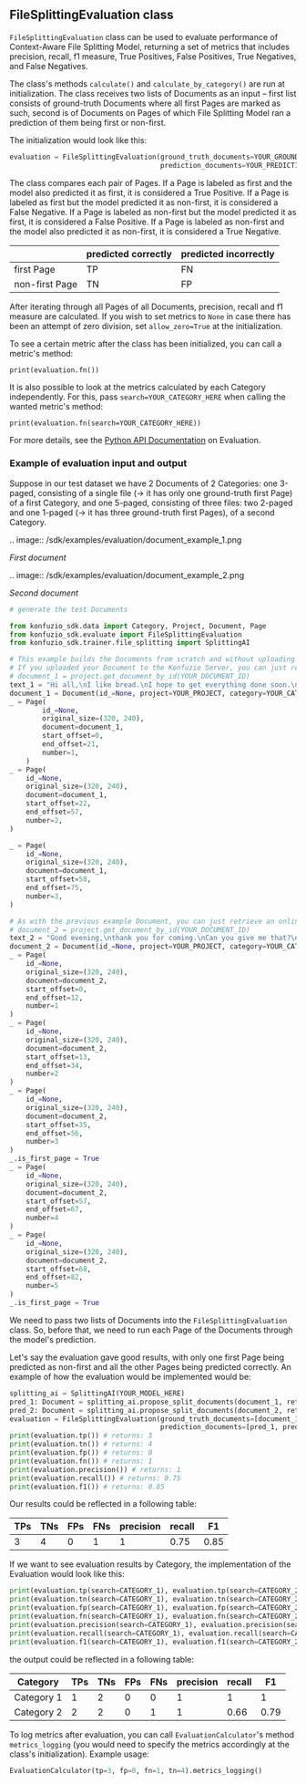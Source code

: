## FileSplittingEvaluation class

`FileSplittingEvaluation` class can be used to evaluate performance of Context-Aware File Splitting Model, returning a 
set of metrics that includes precision, recall, f1 measure, True Positives, False Positives, True Negatives, and False 
Negatives. 

The class's methods `calculate()` and `calculate_by_category()` are run at initialization. The class receives two lists 
of Documents as an input – first list consists of ground-truth Documents where all first Pages are marked as such, 
second is of Documents on Pages of which File Splitting Model ran a prediction of them being first or non-first. 

The initialization would look like this:
```python
evaluation = FileSplittingEvaluation(ground_truth_documents=YOUR_GROUND_TRUTH_LIST, 
                                     prediction_documents=YOUR_PREDICTION_LIST)
```

The class compares each pair of Pages. If a Page is labeled as first and the model also predicted it as first, it is 
considered a True Positive. If a Page is labeled as first but the model predicted it as non-first, it is considered a 
False Negative. If a Page is labeled as non-first but the model predicted it as first, it is considered a False 
Positive. If a Page is labeled as non-first and the model also predicted it as non-first, it is considered a True 
Negative.

|  | predicted correctly | predicted incorrectly |
| ------ | ------ | ------ |
|    first Page    |    TP    | FN |
|    non-first Page    |   TN     | FP |

After iterating through all Pages of all Documents, precision, recall and f1 measure are calculated. If you wish to set 
metrics to `None` in case there has been an attempt of zero division, set `allow_zero=True` at the initialization.

To see a certain metric after the class has been initialized, you can call a metric's method:
```
print(evaluation.fn())
```

It is also possible to look at the metrics calculated by each Category independently. For this, pass 
`search=YOUR_CATEGORY_HERE` when calling the wanted metric's method: 
```
print(evaluation.fn(search=YOUR_CATEGORY_HERE))
``` 

For more details, see the [Python API Documentation](https://dev.konfuzio.com/sdk/sourcecode.html#evaluation) on 
Evaluation.

### Example of evaluation input and output 

Suppose in our test dataset we have 2 Documents of 2 Categories: one 3-paged, consisting of a single file (-> it has 
only one ground-truth first Page) of a first Category, and one 5-paged, consisting of three files: two 2-paged and one 
1-paged (-> it has three ground-truth first Pages), of a second Category.

.. image:: /sdk/examples/evaluation/document_example_1.png

_First document_

.. image:: /sdk/examples/evaluation/document_example_2.png

_Second document_

```python
# generate the test Documents

from konfuzio_sdk.data import Category, Project, Document, Page
from konfuzio_sdk.evaluate import FileSplittingEvaluation
from konfuzio_sdk.trainer.file_splitting import SplittingAI

# This example builds the Documents from scratch and without uploading a Supported File.
# If you uploaded your Document to the Konfuzio Server, you can just retrieve it with:
# document_1 = project.get_document_by_id(YOUR_DOCUMENT_ID)
text_1 = "Hi all,\nI like bread.\nI hope to get everything done soon.\nHave you seen it?"
document_1 = Document(id_=None, project=YOUR_PROJECT, category=YOUR_CATEGORY_1, text=text_1, dataset_status=3)
_ = Page(
        id_=None,
        original_size=(320, 240),
        document=document_1,
        start_offset=0,
        end_offset=21,
        number=1,
    )
_ = Page(
    id_=None,
    original_size=(320, 240),
    document=document_1,
    start_offset=22,
    end_offset=57,
    number=2,
)

_ = Page(
    id_=None,
    original_size=(320, 240),
    document=document_1,
    start_offset=58,
    end_offset=75,
    number=3,
)

# As with the previous example Document, you can just retrieve an online Document with
# document_2 = project.get_document_by_id(YOUR_DOCUMENT_ID)
text_2 = "Good evening,\nthank you for coming.\nCan you give me that?\nI need it.\nSend it to me."
document_2 = Document(id_=None, project=YOUR_PROJECT, category=YOUR_CATEGORY_2, text=text_2, dataset_status=3)
_ = Page(
    id_=None,
    original_size=(320, 240),
    document=document_2,
    start_offset=0,
    end_offset=12,
    number=1
)
_ = Page(
    id_=None,
    original_size=(320, 240),
    document=document_2,
    start_offset=13,
    end_offset=34,
    number=2
)
_ = Page(
    id_=None,
    original_size=(320, 240),
    document=document_2,
    start_offset=35,
    end_offset=56,
    number=3
)
_.is_first_page = True
_ = Page(
    id_=None,
    original_size=(320, 240),
    document=document_2,
    start_offset=57,
    end_offset=67,
    number=4
)
_ = Page(
    id_=None,
    original_size=(320, 240),
    document=document_2,
    start_offset=68,
    end_offset=82,
    number=5
)
_.is_first_page = True
```

We need to pass two lists of Documents into the `FileSplittingEvaluation` class. So, before that, we need to run each 
Page of the Documents through the model's prediction.

Let's say the evaluation gave good results, with only one first Page being predicted as non-first and all the other 
Pages being predicted correctly. An example of how the evaluation would be implemented would be:
```python
splitting_ai = SplittingAI(YOUR_MODEL_HERE)
pred_1: Document = splitting_ai.propose_split_documents(document_1, return_pages=True)[0] 
pred_2: Document = splitting_ai.propose_split_documents(document_2, return_pages=True)[0]
evaluation = FileSplittingEvaluation(ground_truth_documents=[document_1, document_2], 
                                     prediction_documents=[pred_1, pred_2])
print(evaluation.tp()) # returns: 3
print(evaluation.tn()) # returns: 4
print(evaluation.fp()) # returns: 0
print(evaluation.fn()) # returns: 1
print(evaluation.precision()) # returns: 1
print(evaluation.recall()) # returns: 0.75
print(evaluation.f1()) # returns: 0.85
```

Our results could be reflected in a following table:

| TPs | TNs | FPs | FNs | precision | recall | F1    |
| ---- |-----|-----| ----- | ---- | ---- |-------|
| 3 | 4   |  0  | 1 | 1 | 0.75 | 0.85  |

If we want to see evaluation results by Category, the implementation of the Evaluation would look like this:
```python
print(evaluation.tp(search=CATEGORY_1), evaluation.tp(search=CATEGORY_2)) # returns: 1 2
print(evaluation.tn(search=CATEGORY_1), evaluation.tn(search=CATEGORY_2)) # returns: 2 2 
print(evaluation.fp(search=CATEGORY_1), evaluation.fp(search=CATEGORY_2)) # returns: 0 0
print(evaluation.fn(search=CATEGORY_1), evaluation.fn(search=CATEGORY_2)) # returns: 0 1
print(evaluation.precision(search=CATEGORY_1), evaluation.precision(search=CATEGORY_2)) # returns: 1 1
print(evaluation.recall(search=CATEGORY_1), evaluation.recall(search=CATEGORY_2)) # returns: 1 0.66
print(evaluation.f1(search=CATEGORY_1), evaluation.f1(search=CATEGORY_2)) # returns: 1 0.79
```

the output could be reflected in a following table:

| Category | TPs | TNs | FPs | FNs | precision | recall | F1   |
| ---- |-----|-----|-----|-----| ---- |--------|------|
| Category 1 | 1   | 2   | 0   | 0   | 1 | 1      | 1    |
| Category 2 | 2   | 2   | 0   | 1   | 1 | 0.66   | 0.79 |

To log metrics after evaluation, you can call `EvaluationCalculator`'s method `metrics_logging` (you would need to 
specify the metrics accordingly at the class's initialization). Example usage:
```python
EvaluationCalculator(tp=3, fp=0, fn=1, tn=4).metrics_logging()
```
